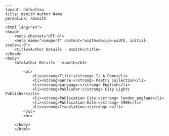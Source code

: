 
    ---
    layout: defaultau
    title: msmith'Author Name 
    permalink: /msmith
    ---
    <html lang="en">
    <head>
        <meta charset="UTF-8">
        <meta name="viewport" content="width=device-width, initial-scale=1.0">
        <title>Author Details - msmith</title>
    </head>
    <body>
        <h1>Author Details - msmith</h1>
        
            <ul>
                <li><strong>Title:</strong> It A Come</li>
                <li><strong>Genre:</strong> Poetry Collection</li>
                <li><strong>Language:</strong> English</li>
                <li><strong>Publisher:</strong> City Lights Publishers</li>
                <li><strong>Publication City:</strong> london_england</li>
                <li><strong>Publication Date:</strong> 1986</li>
                <li><strong>Translation:</strong> n</li>
            </ul>
            <hr>
            
        </body>
        </html>
        